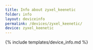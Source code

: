 ```yaml
---
title: Info about zyxel_keenetic
folder: info
layout: deviceinfo
permalink: /devices/zyxel_keenetic/
device: zyxel_keenetic
---
```

{% include templates/device_info.md %}

